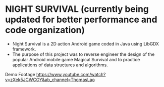 
# NIGHT SURVIVAL (currently being updated for better performance and code organization)

- Night Survival is a 2D action Android game coded in Java using LibGDX framework.
- The purpose of this project was to reverse engineer the design of the popular Android mobile game Magical Survival and to practice applications of data structures and algorithms. 

Demo Footage
https://www.youtube.com/watch?v=zXek5JCWCOY&ab_channel=ThomasLao

